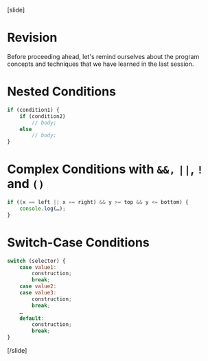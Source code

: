 [slide]
# Revision 
Before proceeding ahead, let's remind ourselves about the program concepts and techniques that we have learned in the last session.

# Nested Conditions
```js
if (condition1) {
    if (condition2)
        // body; 
    else
        // body;
}
```

# Complex Conditions with `&&,` `||`, `!` and `()`
```js
if ((x == left || x == right) && y >= top && y <= bottom) {
    console.log(…);
}
```

# Switch-Case Conditions
```js
switch (selector) {
    case value1:
        construction;
        break;
    case value2:
    case value3:
        construction;
        break;
    …
    default:
        construction;
        break;
}
```
[/slide]

